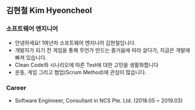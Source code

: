 ## 김현철 Kim Hyeoncheol

### 소프트웨어 엔지니어
- 안녕하세요! 1여년차 소프트웨어 엔지니어 김현철입니다.
- 개발자가 되기 전 게임을 통해 무언가 만드는 즐거움에 따라 살다가, 지금은 개발에 빠져 있습니다.
- Clean Code와 시나리오에 따른 Test에 대한 고민을 생활화합니다
- 운동, 게임 그리고 협업(Scrum Method)에 관심이 많습니다.

### Career
- Software Enginneer, Consultant in NCS Pte. Ltd. (2018.05 ~ 2019.03)

<!--
### Stack
- Java
- Angular/TypeScript
-->

<!--
**Dainomix/Dainomix** is a ✨ _special_ ✨ repository because its `README.md` (this file) appears on your GitHub profile.

Here are some ideas to get you started:
  ### Hi there 👋

- 🔭 I’m currently working on ...
- 🌱 I’m currently learning ...
- 👯 I’m looking to collaborate on ...
- 🤔 I’m looking for help with ...
- 💬 Ask me about ...
- 📫 How to reach me: ...
- 😄 Pronouns: ...
- ⚡ Fun fact: ...
-->

